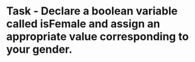 Task - Declare a boolean variable called isFemale and assign an appropriate value corresponding to your gender.
===========================


